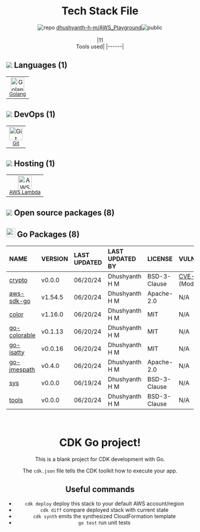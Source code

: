 <!--
&lt;--- Readme.md Snippet without images Start ---&gt;
## Tech Stack
dhushyanth-h-m/AWS_Playground is built on the following main stack:

- [Golang](http://golang.org/) – Languages
- [AWS Lambda](http://aws.amazon.com/lambda) – Serverless / Task Processing

Full tech stack [here](/techstack.md)

&lt;--- Readme.md Snippet without images End ---&gt;

&lt;--- Readme.md Snippet with images Start ---&gt;
## Tech Stack
dhushyanth-h-m/AWS_Playground is built on the following main stack:

- <img width='25' height='25' src='https://img.stackshare.io/service/1005/O6AczwfV_400x400.png' alt='Golang'/> [Golang](http://golang.org/) – Languages
- <img width='25' height='25' src='https://img.stackshare.io/service/1909/aws-lambda.png' alt='AWS Lambda'/> [AWS Lambda](http://aws.amazon.com/lambda) – Serverless / Task Processing

Full tech stack [here](/techstack.md)

&lt;--- Readme.md Snippet with images End ---&gt;
-->
<div align="center">

# Tech Stack File
![](https://img.stackshare.io/repo.svg "repo") [dhushyanth-h-m/AWS_Playground](https://github.com/dhushyanth-h-m/AWS_Playground)![](https://img.stackshare.io/public_badge.svg "public")
<br/><br/>
|11<br/>Tools used|
|------|
</div>

## <img src='https://img.stackshare.io/languages.svg'/> Languages (1)
<table><tr>
  <td align='center'>
  <img width='36' height='36' src='https://img.stackshare.io/service/1005/O6AczwfV_400x400.png' alt='Golang'>
  <br>
  <sub><a href="http://golang.org/">Golang</a></sub>
  <br>
  <sub></sub>
</td>

</tr>
</table>

## <img src='https://img.stackshare.io/devops.svg'/> DevOps (1)
<table><tr>
  <td align='center'>
  <img width='36' height='36' src='https://img.stackshare.io/service/1046/git.png' alt='Git'>
  <br>
  <sub><a href="http://git-scm.com/">Git</a></sub>
  <br>
  <sub></sub>
</td>

</tr>
</table>

## <img src='https://img.stackshare.io/hosting.svg'/> Hosting (1)
<table><tr>
  <td align='center'>
  <img width='36' height='36' src='https://img.stackshare.io/service/1909/aws-lambda.png' alt='AWS Lambda'>
  <br>
  <sub><a href="http://aws.amazon.com/lambda">AWS Lambda</a></sub>
  <br>
  <sub></sub>
</td>

</tr>
</table>


## <img src='https://img.stackshare.io/group.svg' /> Open source packages (8)</h2>

## <img width='24' height='24' src='https://img.stackshare.io/service/21112/default_1346bbda8fe03e4dce5601323a3ca47a10c1ae36.png'/> Go Packages (8)

|NAME|VERSION|LAST UPDATED|LAST UPDATED BY|LICENSE|VULNERABILITIES|
|:------|:------|:------|:------|:------|:------|
|[crypto](https://pkg.go.dev/golang.org/x/crypto)|v0.0.0|06/20/24|Dhushyanth H M |BSD-3-Clause|[CVE-2020-9283](https://github.com/advisories/GHSA-ffhg-7mh4-33c4) (Moderate)|
|[aws-sdk-go](https://pkg.go.dev/github.com/aws/aws-sdk-go)|v1.54.5|06/20/24|Dhushyanth H M |Apache-2.0|N/A|
|[color](https://pkg.go.dev/github.com/fatih/color)|v1.16.0|06/20/24|Dhushyanth H M |MIT|N/A|
|[go-colorable](https://pkg.go.dev/github.com/mattn/go-colorable)|v0.1.13|06/20/24|Dhushyanth H M |MIT|N/A|
|[go-isatty](https://pkg.go.dev/github.com/mattn/go-isatty)|v0.0.16|06/20/24|Dhushyanth H M |MIT|N/A|
|[go-jmespath](https://pkg.go.dev/github.com/jmespath/go-jmespath)|v0.4.0|06/20/24|Dhushyanth H M |Apache-2.0|N/A|
|[sys](https://pkg.go.dev/golang.org/x/sys)|v0.0.0|06/19/24|Dhushyanth H M |BSD-3-Clause|N/A|
|[tools](https://pkg.go.dev/golang.org/x/tools)|v0.0.0|06/20/24|Dhushyanth H M |BSD-3-Clause|N/A|

<br/>
<div align='center'>




# CDK Go project!

This is a blank project for CDK development with Go.

The `cdk.json` file tells the CDK toolkit how to execute your app.

## Useful commands

 * `cdk deploy`      deploy this stack to your default AWS account/region
 * `cdk diff`        compare deployed stack with current state
 * `cdk synth`       emits the synthesized CloudFormation template
 * `go test`         run unit tests

